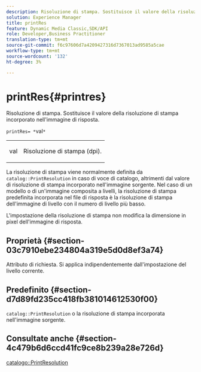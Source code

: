 ```yaml
---
description: Risoluzione di stampa. Sostituisce il valore della risoluzione di stampa incorporato nell'immagine di risposta.
solution: Experience Manager
title: printRes
feature: Dynamic Media Classic,SDK/API
role: Developer,Business Practitioner
translation-type: tm+mt
source-git-commit: f6c97606d7a4209427316d7367013ad9585a5cae
workflow-type: tm+mt
source-wordcount: '132'
ht-degree: 3%

---
```



# printRes{#printres}

Risoluzione di stampa. Sostituisce il valore della risoluzione di stampa incorporato nell&#39;immagine di risposta.

`printRes= *`val`*`

<table id="simpletable_85C271760AE5466C96115027E6511559"> 
 <tr class="strow"> 
  <td class="stentry"> <p><span class="varname"> val</span> </p> </td> 
  <td class="stentry"> <p>Risoluzione di stampa (dpi). </p></td> 
 </tr> 
</table>

La risoluzione di stampa viene normalmente definita da `catalog::PrintResolution` in caso di voce di catalogo, altrimenti dal valore di risoluzione di stampa incorporato nell&#39;immagine sorgente. Nel caso di un modello o di un&#39;immagine composita a livelli, la risoluzione di stampa predefinita incorporata nel file di risposta è la risoluzione di stampa dell&#39;immagine di livello con il numero di livello più basso.

L&#39;impostazione della risoluzione di stampa non modifica la dimensione in pixel dell&#39;immagine di risposta.

## Proprietà {#section-03c7910ebe234804a319e5d0d8ef3a74}

Attributo di richiesta. Si applica indipendentemente dall&#39;impostazione del livello corrente.

## Predefinito {#section-d7d89fd235cc418fb381014612530f00}

`catalog::PrintResolution` o la risoluzione di stampa incorporata nell&#39;immagine sorgente.

## Consultate anche {#section-4c479b6d6ccd41fc9ce8b239a28e726d}

[catalogo::PrintResolution](../../../../../is-api/image-catalog/image-serving-api-ref/c-image-catalog-reference/c-image-svg-data-reference/c-image-data-reference/r-printresolution-cat.md#reference-4ebb2e136995470b84b7c5e10cb8e5f5)
